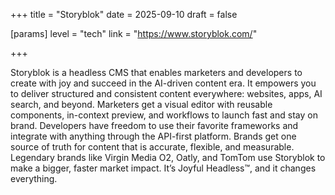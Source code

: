 +++
title = "Storyblok"
date = 2025-09-10
draft = false

[params]
level = "tech"
link = "https://www.storyblok.com/"

+++

Storyblok is a headless CMS that enables marketers and developers to create with joy and succeed in the AI-driven content era. It empowers you to deliver structured and consistent content everywhere: websites, apps, AI search, and beyond.
Marketers get a visual editor with reusable components, in-context preview, and workflows to launch fast and stay on brand. Developers have freedom to use their favorite frameworks and integrate with anything through the API-first platform. Brands get one source of truth for content that is accurate, flexible, and measurable.
Legendary brands like Virgin Media O2, Oatly, and TomTom use Storyblok to make a bigger, faster market impact. It’s Joyful Headless™, and it changes everything.